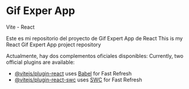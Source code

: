 # Gif Exper App

Vite - React

Este es mi repositorio del proyecto de Gif Expert App de React
This is my React Gif Expert App project repository

Actualmente, hay dos complementos oficiales disponibles:
Currently, two official plugins are available:

- [@vitejs/plugin-react](https://github.com/vitejs/vite-plugin-react/blob/main/packages/plugin-react/README.md) uses [Babel](https://babeljs.io/) for Fast Refresh
- [@vitejs/plugin-react-swc](https://github.com/vitejs/vite-plugin-react-swc) uses [SWC](https://swc.rs/) for Fast Refresh
